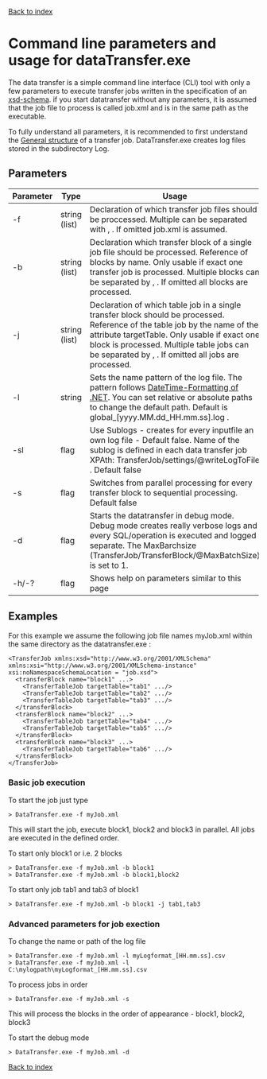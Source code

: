 ﻿[Back to index](docIndex.md)
# Command line parameters and usage for dataTransfer.exe 

The data transfer is a simple command line interface (CLI) tool with only a few parameters to execute transfer jobs written in the specification of an [xsd-schema](en/job.xsd). if you start datatransfer without any parameters, it is assumed that the job file to process is called job.xml and is in the same path as the executable.

To fully understand all parameters, it is recommended to first understand the [General structure](TransferJob.md#General-structure) of a transfer job.
DataTransfer.exe creates log files stored in the subdirectory Log. 

## Parameters

| Parameter     | Type  | Usage       |
| ------------- | ----- | -------------|
| -f |string (list)| Declaration of which transfer job files should be proccessed. Multiple can be separated with , . If omitted job.xml is assumed. |
| -b |string (list)| Declaration which transfer block of a single job file should be processed. Reference of blocks by name. Only usable if exact one transfer job is processed. Multiple blocks can be separated by , . If omitted all blocks are processed. |
| -j |string (list)| Declaration of which table job in a single transfer block should be processed. Reference of the table job by the name of the attribute targetTable. Only usable if exact one block is processed. Multiple table jobs can be separated by , . If omitted all jobs are processed. |
| -l |string| Sets the name pattern of the log file. The pattern follows [DateTime-Formatting of .NET](https://learn.microsoft.com/de-de/dotnet/standard/base-types/custom-date-and-time-format-strings). You can set relative or absolute paths to change the default path. Default is global_[yyyy.MM.dd_HH.mm.ss].log . |
| -sl |flag |Use Sublogs - creates for every inputfile an own log file - Default false. Name of the sublog is defined in each data transfer job XPAth: TransferJob/settings/@writeLogToFile . Default false |
| -s |flag| Switches from parallel processing for every transfer block to sequential processing. Default false |
| -d |flag| Starts the datatransfer in debug mode. Debug mode creates really verbose logs and every SQL/operation is executed and logged separate. The MaxBarchsize (TransferJob/TransferBlock/@MaxBatchSize) is set to 1. |
| -h/-? |flag| Shows help on parameters similar to this page |

## Examples

For this example we assume the following job file names myJob.xml within the same directory as the datatransfer.exe :
``` 
<TransferJob xmlns:xsd="http://www.w3.org/2001/XMLSchema" xmlns:xsi="http://www.w3.org/2001/XMLSchema-instance" xsi:noNamespaceSchemaLocation = "job.xsd">
  <transferBlock name="block1" ...>
	<TransferTableJob targetTable="tab1" .../>
	<TransferTableJob targetTable="tab2" .../>
	<TransferTableJob targetTable="tab3" .../>
  </transferBlock>
  <transferBlock name="block2" ...>
	<TransferTableJob targetTable="tab4" .../>
	<TransferTableJob targetTable="tab5" .../>
  </transferBlock>
  <transferBlock name="block3" ...>
    <TransferTableJob targetTable="tab6" .../>
  </transferBlock>
</TransferJob>
```

### Basic job execution

To start the job just type
``` 
> DataTransfer.exe -f myJob.xml
``` 
This will start the job, execute block1, block2 and block3 in parallel. All jobs are executed in the defined order.

To start only block1 or i.e. 2 blocks 
``` 
> DataTransfer.exe -f myJob.xml -b block1
> DataTransfer.exe -f myJob.xml -b block1,block2
``` 

To start only job tab1 and tab3 of block1
``` 
> DataTransfer.exe -f myJob.xml -b block1 -j tab1,tab3
``` 

### Advanced parameters for job exection

To change the name or path of the log file
``` 
> DataTransfer.exe -f myJob.xml -l myLogformat_[HH.mm.ss].csv
> DataTransfer.exe -f myJob.xml -l C:\mylogpath\myLogformat_[HH.mm.ss].csv
``` 

To process jobs in order
``` 
> DataTransfer.exe -f myJob.xml -s
``` 
This will process the blocks in the order of appearance - block1, block2, block3

To start the debug mode
``` 
> DataTransfer.exe -f myJob.xml -d
``` 

[Back to index](docIndex.md)